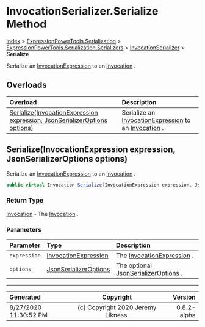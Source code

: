 ﻿# InvocationSerializer.Serialize Method

[Index](../index.md) > [ExpressionPowerTools.Serialization](ExpressionPowerTools.Serialization.a.md) > [ExpressionPowerTools.Serialization.Serializers](ExpressionPowerTools.Serialization.Serializers.n.md) > [InvocationSerializer](ExpressionPowerTools.Serialization.Serializers.InvocationSerializer.cs.md) > **Serialize**

Serialize an [InvocationExpression](https://docs.microsoft.com/dotnet/api/system.linq.expressions.invocationexpression) to an [Invocation](ExpressionPowerTools.Serialization.Serializers.Invocation.cs.md) .

## Overloads

| Overload | Description |
| :-- | :-- |
| [Serialize(InvocationExpression expression, JsonSerializerOptions options)](#serializeinvocationexpression-expression-jsonserializeroptions-options) | Serialize an [InvocationExpression](https://docs.microsoft.com/dotnet/api/system.linq.expressions.invocationexpression) to an [Invocation](ExpressionPowerTools.Serialization.Serializers.Invocation.cs.md) . |
## Serialize(InvocationExpression expression, JsonSerializerOptions options)

Serialize an [InvocationExpression](https://docs.microsoft.com/dotnet/api/system.linq.expressions.invocationexpression) to an [Invocation](ExpressionPowerTools.Serialization.Serializers.Invocation.cs.md) .

```csharp
public virtual Invocation Serialize(InvocationExpression expression, JsonSerializerOptions options)
```

### Return Type

 [Invocation](ExpressionPowerTools.Serialization.Serializers.Invocation.cs.md)  - The [Invocation](ExpressionPowerTools.Serialization.Serializers.Invocation.cs.md) .

### Parameters

| Parameter | Type | Description |
| :-- | :-- | :-- |
| `expression` | [InvocationExpression](https://docs.microsoft.com/dotnet/api/system.linq.expressions.invocationexpression) | The [InvocationExpression](https://docs.microsoft.com/dotnet/api/system.linq.expressions.invocationexpression) . |
| `options` | [JsonSerializerOptions](https://docs.microsoft.com/dotnet/api/system.text.json.jsonserializeroptions) | The optional [JsonSerializerOptions](https://docs.microsoft.com/dotnet/api/system.text.json.jsonserializeroptions) . |



---

| Generated | Copyright | Version |
| :-- | :-: | --: |
| 8/27/2020 11:30:52 PM | (c) Copyright 2020 Jeremy Likness. | 0.8.2-alpha |
